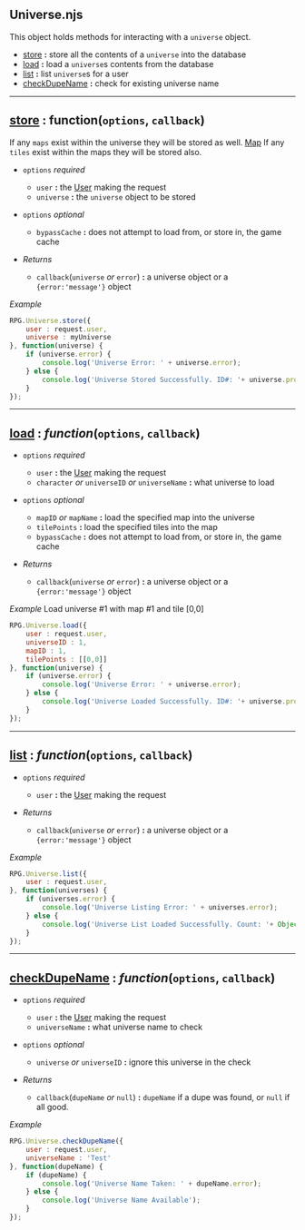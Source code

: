 Universe.njs
---

This object holds methods for interacting with a `universe` object.

* [store](#store) **:** store all the contents of a `universe` into the database
* [load](#load) **:** load a `universe`s contents from the database
* [list](#list) **:** list `universe`s for a user
* [checkDupeName](#checkDupeName) **:** check for existing universe name

---

<a name="store"></a>

## [store](#store) : function(`options`, `callback`)

If any `maps` exist within the universe they will be stored as well. [Map](https://github.com/Probed/RPG/blob/master/server/Map/Map.md#store)
If any `tiles` exist within the maps they will be stored also.

* `options` *required*
    * `user` **:** the [User](#) making the request
    * `universe` **:** the `universe` object to be stored
* `options` *optional*
    * `bypassCache` **:** does not attempt to load from, or store in, the game cache

* *Returns*
    * `callback`(`universe` *or* `error`) **:** a universe object or a `{error:'message'}` object

*Example*

```javascript
RPG.Universe.store({
    user : request.user,
    universe : myUniverse
}, function(universe) {
    if (universe.error) {
        console.log('Universe Error: ' + universe.error);
    } else {
        console.log('Universe Stored Successfully. ID#: '+ universe.property.database.universeID);
    }
});
```

---

<a name="load"></a>

## [load](#load) : *function*(`options`, `callback`)

* `options` *required*
    * `user` **:** the [User](#) making the request
    * `character` *or* `universeID` *or* `universeName` **:** what universe to load

* `options` *optional*
    * `mapID` *or* `mapName` **:** load the specified map into the universe
    * `tilePoints` **:** load the specified tiles into the map
    * `bypassCache` **:** does not attempt to load from, or store in, the game cache

* *Returns*
    * `callback`(`universe` *or* `error`) **:** a universe object or a `{error:'message'}` object

*Example* Load universe #1 with map #1 and tile [0,0]

```javascript
RPG.Universe.load({
    user : request.user,
    universeID : 1,
    mapID : 1,
    tilePoints : [[0,0]]
}, function(universe) {
    if (universe.error) {
        console.log('Universe Error: ' + universe.error);
    } else {
        console.log('Universe Loaded Successfully. ID#: '+ universe.property.database.universeID);
    }
});
```

---

<a name="list"></a>

## [list](#list) : *function*(`options`, `callback`)

* `options` *required*
    * `user` **:** the [User](#) making the request

* *Returns*
    * `callback`(`universe` *or* `error`) **:** a universe object or a `{error:'message'}` object

*Example*

```javascript
RPG.Universe.list({
    user : request.user,
}, function(universes) {
    if (universes.error) {
        console.log('Universe Listing Error: ' + universes.error);
    } else {
        console.log('Universe List Loaded Successfully. Count: '+ Object.length(universes));
    }
});
```

---

<a name="checkDupeName"></a>

## [checkDupeName](#checkDupeName) : *function*(`options`, `callback`)

* `options` *required*
    * `user` **:** the [User](#) making the request
    * `universeName` **:** what universe name to check

* `options` *optional*
    * `universe` *or* `universeID` **:** ignore this universe in the check

* *Returns*
    * `callback`(`dupeName` *or* `null`) **:** `dupeName` if a dupe was found, or `null` if all good.

*Example*

```javascript
RPG.Universe.checkDupeName({
    user : request.user,
    universeName : 'Test'
}, function(dupeName) {
    if (dupeName) {
        console.log('Universe Name Taken: ' + dupeName.error);
    } else {
        console.log('Universe Name Available');
    }
});
```